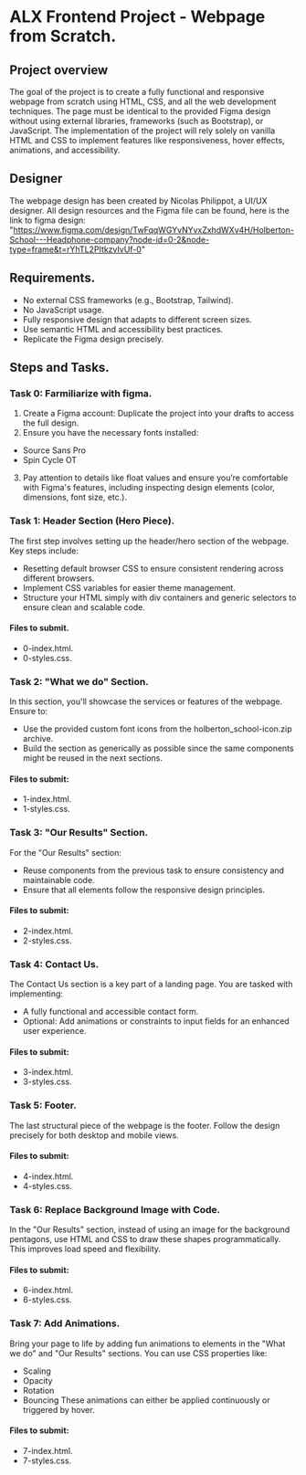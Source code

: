 # ALX Frontend Project - Webpage from Scratch.
## Project overview
The goal of the project is to create a fully functional and responsive webpage from scratch using HTML, CSS, and all the web development techniques. The page must be identical to the provided Figma design without using external libraries, frameworks (such as Bootstrap), or JavaScript. The implementation of the project will rely solely on vanilla HTML and CSS to implement features like responsiveness, hover effects, animations, and accessibility.
## Designer
The webpage design has been created by Nicolas Philippot, a UI/UX designer. All design resources and the Figma file can be found, here is the link to figma design: "https://www.figma.com/design/TwFqqWGYvNYvxZxhdWXv4H/Holberton-School---Headphone-company?node-id=0-2&node-type=frame&t=rYhTL2PItkzvIvUf-0"
## Requirements.
- No external CSS frameworks (e.g., Bootstrap, Tailwind).
- No JavaScript usage.
- Fully responsive design that adapts to different screen sizes.
- Use semantic HTML and accessibility best practices.
- Replicate the Figma design precisely.
## Steps and Tasks.
### Task 0: Farmiliarize with figma.
1. Create a Figma account: Duplicate the project into your drafts to access the full design.
2. Ensure you have the necessary fonts installed:
- Source Sans Pro
- Spin Cycle OT
3. Pay attention to details like float values and ensure you’re comfortable with Figma's features, including inspecting design elements (color, dimensions, font size, etc.).
### Task 1: Header Section (Hero Piece).
The first step involves setting up the header/hero section of the webpage. Key steps include:
- Resetting default browser CSS to ensure consistent rendering across different browsers.
- Implement CSS variables for easier theme management.
- Structure your HTML simply with div containers and generic selectors to ensure clean and scalable code.
#### Files to submit.
- 0-index.html.
- 0-styles.css.
### Task 2: "What we do" Section.
In this section, you'll showcase the services or features of the webpage. Ensure to:
- Use the provided custom font icons from the holberton_school-icon.zip archive.
- Build the section as generically as possible since the same components might be reused in the next sections.
#### Files to submit:
- 1-index.html.
- 1-styles.css.
### Task 3: "Our Results" Section.
For the "Our Results" section:
- Reuse components from the previous task to ensure consistency and maintainable code.
- Ensure that all elements follow the responsive design principles.
#### Files to submit:
- 2-index.html.
- 2-styles.css.
### Task 4: Contact Us.
The Contact Us section is a key part of a landing page. You are tasked with implementing:
- A fully functional and accessible contact form.
- Optional: Add animations or constraints to input fields for an enhanced user experience.
#### Files to submit:
- 3-index.html.
- 3-styles.css.
### Task 5: Footer.
The last structural piece of the webpage is the footer. Follow the design precisely for both desktop and mobile views.
#### Files to submit:
- 4-index.html.
- 4-styles.css.
### Task 6: Replace Background Image with Code.
In the "Our Results" section, instead of using an image for the background pentagons, use HTML and CSS to draw these shapes programmatically. This improves load speed and flexibility.
#### Files to submit:
- 6-index.html.
- 6-styles.css.
### Task 7: Add Animations.
Bring your page to life by adding fun animations to elements in the "What we do" and "Our Results" sections. You can use CSS properties like:
- Scaling
- Opacity
- Rotation
- Bouncing
These animations can either be applied continuously or triggered by hover.
#### Files to submit:
- 7-index.html.
- 7-styles.css.



